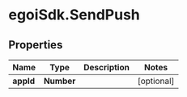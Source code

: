 # egoiSdk.SendPush

## Properties
Name | Type | Description | Notes
------------ | ------------- | ------------- | -------------
**appId** | **Number** |  | [optional] 



